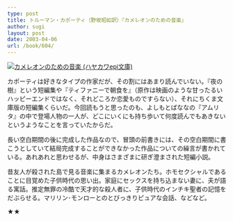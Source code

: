 ```yaml
---
type: post
title: トルーマン・カポーティ（野坂昭如訳）『カメレオンのための音楽』
author: sugi
layout: post
date: 2003-04-06
url: /book/604/
---
```

<a href="http://www.amazon.co.jp/exec/obidos/ASIN/4151200193/chezsugi-22/ref=nosim/" onclick="_gaq.push(['_trackEvent', 'outbound-article', 'http://www.amazon.co.jp/exec/obidos/ASIN/4151200193/chezsugi-22/ref=nosim/', '']);" name="amazletlink" target="_blank"><img src="http://i2.wp.com/ecx.images-amazon.com/images/I/51SMNV90A4L.SL160.jpg?w=660" alt="カメレオンのための音楽 (ハヤカワepi文庫)" class="alignleft" data-recalc-dims="1" /></a>

カポーティは好きなタイプの作家だが、その割にはあまり読んでいない。『夜の樹』という短編集や『ティファニーで朝食を』（原作は映画のような甘ったるいハッピーエンドではなく、それどころか恋愛ものですらない）、それにちくま文庫版の短編集くらいだ。今回読もうと思ったのも、よしもとばななの『アムリタ』の中で登場人物の一人が、どこにいくにも持ち歩いて何度読んでもあきないというようなことを言っていたからだ。

長い空白期間の後に完成した作品なので、冒頭の前書きには、その空白期間に書こうとしていて結局完成することができなかった作品についての繰言が書かれている。あれあれと思わせるが、中身はさまざまに研ぎ澄まされた短編小説。

昔友人が殺された島で見る音楽に集まるカメレオンたち。ホモセクシャルであることに目覚めた子供時代の思い出。家庭にセックスを持ち込まない妻に、夫が語る寓話。推定無罪の冷酷で天才的な殺人者に、子供時代のインチキ聖者の記憶をだぶらせる。マリリン･モンローとのとびっきりピュアな会話、などなど。

★★

